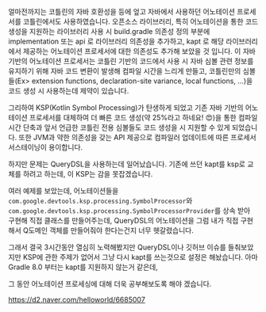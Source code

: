 


얼마전까지는 코틀린의 자바 호환성을 등에 엎고 자바에서 사용하던 어노테이션 프로세서를 코틀린에서도 사용하였습니다. 오픈소스 라이브러리, 특히 어노테이션을 통한 코드 생성을 지원하는 라이브러리 사용 시 build.gradle 의존성 정의 부분에 implementation 또는 api 로 라이브러리 의존성을 추가하고, kapt 로 해당 라이브러리에서 제공하는 어노테이션 프로세서에 대한 의존성도 추가해 보았을 것 입니다. 이 자바 기반의 어노테이션 프로세서는 코틀린 기반의 코드에서 사용 시 자바 심볼 관련 정보를 유지하기 위해 자바 코드 변환이 발생해 컴파일 시간을 느리게 만들고, 코틀린만의 심볼들(Ex> extension functions, declaration-site variance, local functions, …)을 코드 생성 시 사용하는데 제약이 있습니다.

그리하여 KSP(Kotlin Symbol Processing)가 탄생하게 되었고 기존 자바 기반의 어노테이션 프로세서를 대체하여 더 빠른 코드 생성(약 25%라고 하네요! 😍)을 통한 컴파일 시간 단축과 앞서 언급한 코틀린 전용 심볼들도 코드 생성을 시 지원할 수 있게 되었습니다. 또한 JVM과 약한 의존성을 갖는 API 제공으로 컴파일러 업데이트에 따른 프로세서 서스테이닝이 용이합니다.

하지만 문제는 QueryDSL을 사용하는데 일어났습니다. 기존에 쓰던 kapt를 ksp로 교체를 하려고 하는데, 이 KSP는 감을 못잡겠습니다.

여러 예제를 보았는데, 어노테이션들을  `com.google.devtools.ksp.processing.SymbolProcessor`와 ` com.google.devtools.ksp.processing.SymbolProcessorProvider`를 상속 받아 구현해 직접 클래스를 만들어주는데, QueryDSL의 어노테이션을 그럼 내가 직접 구현해서 Q도메인 객체를 만들어줘야 한다는건지 너무 헷갈렸습니다.

그래서 결국 3시간동안 열심히 노력해봤지만 QueryDSL이나 깃허브 이슈를 들춰보았지만 KSP에 관한 주제가 없어서 그냥 다시 kapt를 쓰는것으로 설정은 해놨습니다. 아마 Gradle 8.0 부터는 kapt를 지원하지 않는거 같은데,

그 동안 어노테이션 프로세싱에 대해 더욱 공부해보도록 해야 겠습니다.

https://d2.naver.com/helloworld/6685007

